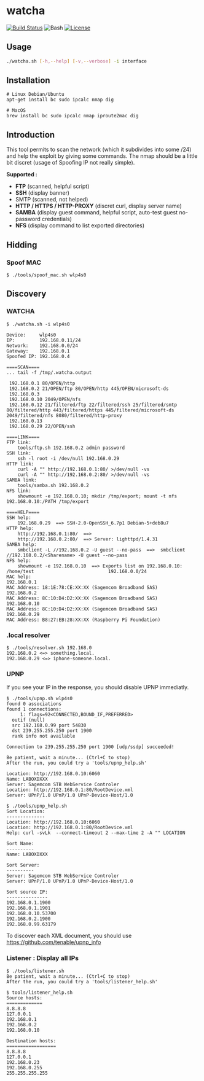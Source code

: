 # watcha

[![Build Status](https://travis-ci.org/nbeguier/watcha.svg?branch=master)](https://travis-ci.org/nbeguier/watcha) ![Bash](https://img.shields.io/badge/bash-grey.svg) [![License](https://img.shields.io/badge/Licence-Apache%202.0-blue.svg)](https://github.com/nbeguier/watcha/blob/master/LICENSE)

## Usage

```bash
./watcha.sh [-h,--help] [-v,--verbose] -i interface
```

## Installation

```
# Linux Debian/Ubuntu
apt-get install bc sudo ipcalc nmap dig

# MacOS
brew install bc sudo ipcalc nmap iproute2mac dig
```

## Introduction

This tool permits to scan the network (which it subdivides into some /24) and help the exploit by giving some commands.
The nmap should be a little bit discret (usage of Spoofing IP not really simple).


**Supported :**

  - **FTP** (scanned, helpful script)
  - **SSH** (display banner)
  - SMTP (scanned, not helped)
  - **HTTP / HTTPS / HTTP-PROXY** (discret curl, display server name)
  - **SAMBA** (display guest command, helpful script, auto-test guest no-password credentials)
  - **NFS** (display command to list exported directories)


## Hidding

### Spoof MAC

```
$ ./tools/spoof_mac.sh wlp4s0
```


## Discovery

### WATCHA

```
$ ./watcha.sh -i wlp4s0

Device:     wlp4s0
IP:         192.168.0.11/24
Network:    192.168.0.0/24
Gateway:    192.168.0.1
Spoofed IP: 192.168.0.4

====SCAN====
... tail -f /tmp/.watcha.output

 192.168.0.1 80/OPEN/http
 192.168.0.2 21/OPEN/ftp 80/OPEN/http 445/OPEN/microsoft-ds
 192.168.0.3
 192.168.0.10 2049/OPEN/nfs
 192.168.0.12 21/filtered/ftp 22/filtered/ssh 25/filtered/smtp 80/filtered/http 443/filtered/https 445/filtered/microsoft-ds 2049/filtered/nfs 8080/filtered/http-proxy
 192.168.0.13
 192.168.0.29 22/OPEN/ssh

====LINK====
FTP link:
    tools/ftp.sh 192.168.0.2 admin password
SSH link:
    ssh -l root -i /dev/null 192.168.0.29
HTTP link:
    curl -A "" http://192.168.0.1:80/ >/dev/null -vs
    curl -A "" http://192.168.0.2:80/ >/dev/null -vs
SAMBA link:
    tools/samba.sh 192.168.0.2
NFS link:
    showmount -e 192.168.0.10; mkdir /tmp/export; mount -t nfs 192.168.0.10:/PATH /tmp/export

====HELP====
SSH help:
    192.168.0.29  ==> SSH-2.0-OpenSSH_6.7p1 Debian-5+deb8u7
HTTP help:
    http://192.168.0.1:80/  ==> 
    http://192.168.0.2:80/  ==> Server: lighttpd/1.4.31
SAMBA help:
    smbclient -L //192.168.0.2 -U guest --no-pass  ==>  smbclient //192.168.0.2/<Sharename> -U guest --no-pass
NFS help:
    showmount -e 192.168.0.10  ==> Exports list on 192.168.0.10:
/home/test                           192.168.0.0/24
MAC help:
192.168.0.1
MAC Address: 18:1E:78:CE:XX:XX (Sagemcom Broadband SAS)
192.168.0.2
MAC Address: 8C:10:D4:D2:XX:XX (Sagemcom Broadband SAS)
192.168.0.10
MAC Address: 8C:10:D4:D2:XX:XX (Sagemcom Broadband SAS)
192.168.0.29
MAC Address: B8:27:EB:28:XX:XX (Raspberry Pi Foundation)
```

### .local resolver

```
$ ./tools/resolver.sh 192.168.0
192.168.0.2 <=> something.local.
192.168.0.29 <=> iphone-someone.local.
```

### UPNP

If you see your IP in the response, you should disable UPNP immediatly.

```
$ ./tools/upnp.sh wlp4s0
found 0 associations
found 1 connections:
     1: flags=92<CONNECTED,BOUND_IF,PREFERRED>
  outif (null)
  src 192.168.0.99 port 54830
  dst 239.255.255.250 port 1900
  rank info not available

Connection to 239.255.255.250 port 1900 [udp/ssdp] succeeded!

Be patient, wait a minute... (Ctrl+C to stop)
After the run, you could try a 'tools/upnp_help.sh'

Location: http://192.168.0.10:6060
Name: LABOXDXXX
Server: Sagemcom STB WebService Controler
Location: http://192.168.0.1:80/RootDevice.xml
Server: UPnP/1.0 UPnP/1.0 UPnP-Device-Host/1.0
```

```
$ ./tools/upnp_help.sh
Sort Location:
--------------
Location: http://192.168.0.10:6060
Location: http://192.168.0.1:80/RootDevice.xml
Help: curl -svLk  --connect-timeout 2 --max-time 2 -A "" LOCATION

Sort Name:
----------
Name: LABOXDXXX

Sort Server:
----------
Server: Sagemcom STB WebService Controler
Server: UPnP/1.0 UPnP/1.0 UPnP-Device-Host/1.0

Sort source IP:
---------------
192.168.0.1.1900
192.168.0.1.1901
192.168.0.10.53700
192.168.0.2.1900
192.168.0.99.63179
```

To discover each XML document, you should use https://github.com/tenable/upnp_info

### Listener : Display all IPs

```
$ ./tools/listener.sh
Be patient, wait a minute... (Ctrl+C to stop)
After the run, you could try a 'tools/listener_help.sh'
```

```
$ tools/listener_help.sh
Source hosts:
=============
8.8.8.8
127.0.0.1
192.168.0.1
192.168.0.2
192.168.0.10

Destination hosts:
==================
8.8.8.8
127.0.0.1
192.168.0.23
192.168.0.255
255.255.255.255
```
